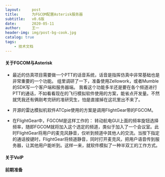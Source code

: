 ```yaml
---
layout:     post
title:      为FGCOM配置Asterisk服务器
subtitle:   v0.6版
date:       2020-05-11
author:     王一
header-img: img/post-bg-cook.jpg
catalog: true
tags:
    - 技术文档
---
```



#### 关于FGCOM与Asterisk


* 最近的仿真项目需要做一个PTT的话音系统，话音是指挥仿真中非常基础也是非常重要的一个功能。
  组里调研了一下，准备使用Zellowork，或者Mumble的SDK写一个客户端和服务器端。
  我看这个功能多半还是要在各个频道进行PTT的通话，不如看看现在的飞行模拟软件使用的方案，能省点开发量。不然就凭我还有俩刚考完研的准研究生，怕是直接掉在这坑里出不来了。

* 开源的雷达模拟机软件ATCpie使用的方案是调用FlightGear带的FGCOM。

* 在FlightGear中，FGCOM是这样工作的：
  转动航电GUI上面的频率旋钮选择频率，随即FGCOM就将加入这个选定的频道，类似于加入了一个会议室。此时FlightGear将用户的麦克风静音，仅听到频道中其他人的交流。当按下指定的通话按键时，FlightGear将频道静音，同时打开麦克风，把用户语音传到服务器，让其他用户能听到。这样一来，就软件模拟了一种半双工的工作方式。


#### 关于VoIP



#### 前期准备


